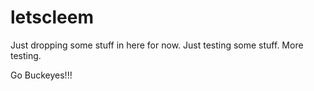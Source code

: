 letscleem
=========

Just dropping some stuff in here for now. Just testing some stuff. More testing.

Go Buckeyes!!!
